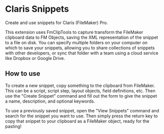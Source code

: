 # Claris Snippets

Create and use snippets for Claris (FileMaker) Pro.

This extension uses FmClipTools to capture transform the FileMaker clipboard data to FM Objects, saving the XML representation of the snippet to a file on disk. You can specify multiple folders on your computer on which to save your snippets, allowing you to share collections of snippets with other developers, or sync that folder with a team using a cloud service like Dropbox or Google Drive.

## How to use

To create a new snippet, copy something to the clipboard from FileMaker. This can be a script, script step, layout objects, field definitions, etc. Then use the "Create Snippet" command and fill out the form to give the snippet a name, description, and optional keywords.

To use a previously saved snippet, open the "View Snippets" command and search for the snippet you want to use. Then simply press the return key to copy that snippet to your clipboard as a FileMaker object, ready for the pasting!

